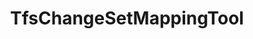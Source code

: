 ---
optionsClassName: TfsChangeSetMappingToolOptions
optionsClassFullName: MigrationTools.Tools.TfsChangeSetMappingToolOptions
configurationSamples:
- name: defaults
  order: 2
  description: 
  code: There are no defaults! Check the sample for options!
  sampleFor: MigrationTools.Tools.TfsChangeSetMappingToolOptions
- name: sample
  order: 1
  description: 
  code: There is no sample, but you can check the classic below for a general feel.
  sampleFor: MigrationTools.Tools.TfsChangeSetMappingToolOptions
- name: classic
  order: 3
  description: 
  code: >-
    {
      "$type": "TfsChangeSetMappingToolOptions",
      "Enabled": false,
      "ChangeSetMappingFile": null
    }
  sampleFor: MigrationTools.Tools.TfsChangeSetMappingToolOptions
description: missing XML code comments
className: TfsChangeSetMappingTool
typeName: Tools
architecture: 
options:
- parameterName: ChangeSetMappingFile
  type: String
  description: missing XML code comments
  defaultValue: missing XML code comments
- parameterName: Enabled
  type: Boolean
  description: If set to `true` then the tool will run. Set to `false` and the processor will not run.
  defaultValue: missing XML code comments
status: missing XML code comments
processingTarget: missing XML code comments
classFile: src/MigrationTools.Clients.TfsObjectModel/Tools/TfsChangeSetMappingTool.cs
optionsClassFile: src/MigrationTools.Clients.TfsObjectModel/Tools/TfsChangeSetMappingToolOptions.cs
notes:
  exists: false
  path: docs/Reference/Tools/TfsChangeSetMappingTool-notes.md
  markdown: ''

redirectFrom:
- /Reference/Tools/TfsChangeSetMappingToolOptions/
layout: reference
toc: true
permalink: /Reference/Tools/TfsChangeSetMappingTool/
title: TfsChangeSetMappingTool
categories:
- Tools
- 
topics:
- topic: notes
  path: docs/Reference/Tools/TfsChangeSetMappingTool-notes.md
  exists: false
  markdown: ''
- topic: introduction
  path: docs/Reference/Tools/TfsChangeSetMappingTool-introduction.md
  exists: false
  markdown: ''

---